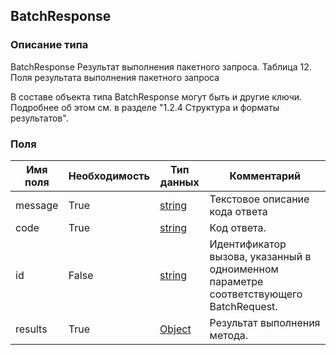 
## BatchResponse

### Описание типа
BatchResponse
Результат выполнения пакетного запроса.
Таблица 12. Поля результата выполнения пакетного запроса

В составе объекта типа BatchResponse могут быть и другие ключи. Подробнее об этом см. в разделе "1.2.4 Структура и форматы результатов".


### Поля

| Имя поля | Необходимость | Тип данных | Комментарий |
|---|---|---|---|
|message|True|[string](/docs/types/string.md)|Текстовое описание кода ответа<br/>|
|code|True|[string](/docs/types/string.md)|Код ответа.<br/>|
|id|False|[string](/docs/types/string.md)|Идентификатор вызова, указанный в одноименном параметре соответствующего BatchRequest.<br/>|
|results|True|[Object](/docs/types/Object.md)|Результат выполнения метода.<br/>|
